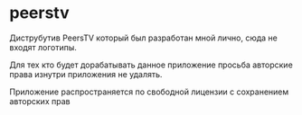 # peerstv
Диструбутив PeersTV который был разработан мной лично, сюда не входят логотипы.

Для тех кто будет дорабатывать данное приложение просьба авторские права изнутри приложения не удалять.

Приложение распространяется по свободной лицензии с сохранением авторских прав
